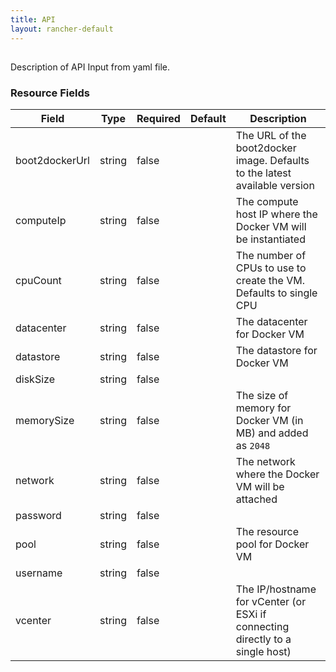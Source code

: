 ```yaml
---
title: API
layout: rancher-default
---
```


## <no value>

Description of API Input from yaml file. 
​​
### Resource Fields

Field | Type | Required | Default | Description
---|---|---|---|---
boot2dockerUrl | string | false | <no value> | The URL of the boot2docker image. Defaults to the latest available version
computeIp | string | false | <no value> | The compute host IP where the Docker VM will be instantiated
cpuCount | string | false | <no value> | The number of CPUs to use to create the VM. Defaults to single CPU
datacenter | string | false | <no value> | The datacenter for Docker VM
datastore | string | false | <no value> | The datastore for Docker VM
diskSize | string | false | <no value> | 
memorySize | string | false | <no value> | The size of memory for Docker VM (in MB) and added as `2048`
network | string | false | <no value> | The network where the Docker VM will be attached
password | string | false | <no value> | 
pool | string | false | <no value> | The resource pool for Docker VM
username | string | false | <no value> | 
vcenter | string | false | <no value> | The IP/hostname for vCenter (or ESXi if connecting directly to a single host)

